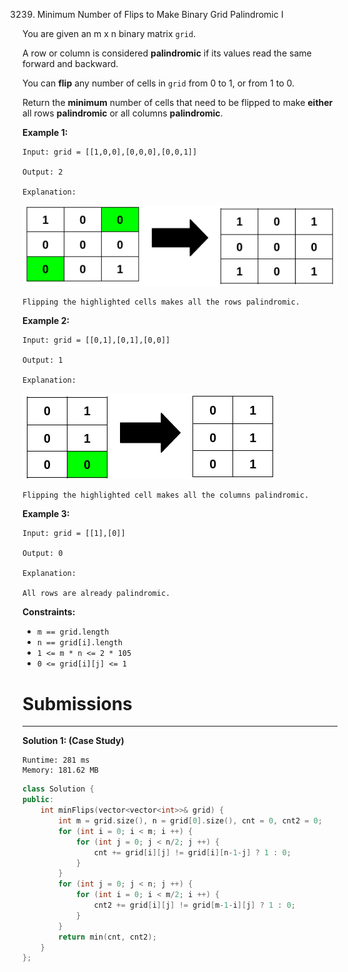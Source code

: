 3239. Minimum Number of Flips to Make Binary Grid Palindromic I

You are given an m x n binary matrix `grid`.

A row or column is considered **palindromic** if its values read the same forward and backward.

You can **flip** any number of cells in `grid` from 0 to 1, or from 1 to 0.

Return the **minimum** number of cells that need to be flipped to make **either** all rows **palindromic** or all columns **palindromic**.

 

**Example 1:**
```
Input: grid = [[1,0,0],[0,0,0],[0,0,1]]

Output: 2

Explanation:
```
![3239_screenshot-from-2024-07-08-00-20-10.png](img/3239_screenshot-from-2024-07-08-00-20-10.png)
```
Flipping the highlighted cells makes all the rows palindromic.
```

**Example 2:**
```
Input: grid = [[0,1],[0,1],[0,0]]

Output: 1

Explanation:
```
![3239_screenshot-from-2024-07-08-00-31-23.png](img/3239_screenshot-from-2024-07-08-00-31-23.png)
```
Flipping the highlighted cell makes all the columns palindromic.
```

**Example 3:**
```
Input: grid = [[1],[0]]

Output: 0

Explanation:

All rows are already palindromic.
```
 

**Constraints:**

* `m == grid.length`
* `n == grid[i].length`
* `1 <= m * n <= 2 * 105`
* `0 <= grid[i][j] <= 1`

# Submissions
---
**Solution 1: (Case Study)**
```
Runtime: 281 ms
Memory: 181.62 MB
```
```c++
class Solution {
public:
    int minFlips(vector<vector<int>>& grid) {
        int m = grid.size(), n = grid[0].size(), cnt = 0, cnt2 = 0;
        for (int i = 0; i < m; i ++) {
            for (int j = 0; j < n/2; j ++) {
                cnt += grid[i][j] != grid[i][n-1-j] ? 1 : 0;
            }
        }
        for (int j = 0; j < n; j ++) {
            for (int i = 0; i < m/2; i ++) {
                cnt2 += grid[i][j] != grid[m-1-i][j] ? 1 : 0;
            }
        }
        return min(cnt, cnt2);
    }
};
```
